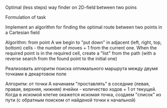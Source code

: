 Optimal (less steps) way finder on 2D-field between two poins

Formulation of task

Implement an algorithm for finding the optimal route between two points in a Cartesian field

Algorithm: from point A we begin to "put down" in adjacent (left, right, top, bottom)
cells - the number of moves + 1 from the current one. When the required point is in the required
cell, create a "list" from the path (with a reverse search from the found point to the initial one)

Реализовать алгоритм поиска оптимального маршрута между двумя точками в декартовом поле

Алгоритм: от точки А начинаем "проставлять" в соседние (левая, правая, верхняя, нижняя)
ячейки - количество ходов + 1 от текущей. Когда в искомой клетке окажется искомая 
точка, создаем "список" из пути (с обратным поиском от найденой точки к начальной)